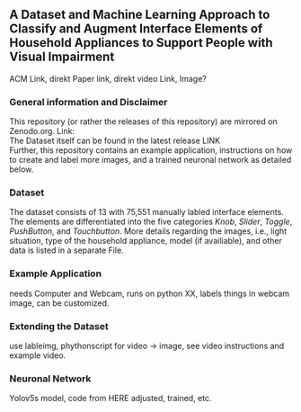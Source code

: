## A Dataset and Machine Learning Approach to Classify and Augment Interface Elements of Household Appliances to Support People with Visual Impairment
ACM Link, direkt Paper link, direkt video Link, Image?

### General information and Disclaimer
This repository (or rather the releases of this repository) are mirrored on Zenodo.org. Link:
<br>
The Dataset itself can be found in the latest release LINK 
<br>
Further, this repository contains an example application, instructions on how to create and label more images, and a trained neuronal network as detailed below.

### Dataset
The dataset consists of 13 with 75,551 manually labled interface elements. The elements are differentiated into the five categories *Knob*, *Slider*, *Toggle*, *PushButton*, and *Touchbutton*. More details regarding the images, i.e., light situation, type of the household appliance, model (if availiable), and other data is listed in a separate File.

### Example Application
needs Computer and Webcam, runs on python XX, labels things in webcam image, can be customized.

### Extending the Dataset
use lableimg, phythonscript for video -> image, see video instructions and example video.

### Neuronal Network
Yolov5s model, code from HERE adjusted, trained, etc.